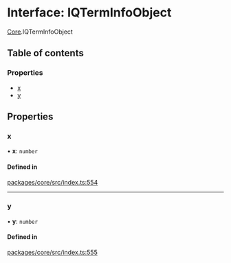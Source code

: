 # Interface: IQTermInfoObject

[Core](../modules/Core.md).IQTermInfoObject

## Table of contents

### Properties

- [x](Core.IQTermInfoObject.md#x)
- [y](Core.IQTermInfoObject.md#y)

## Properties

### x

• **x**: `number`

#### Defined in

[packages/core/src/index.ts:554](https://github.com/iniquitybbs/iniquity/blob/55edf2a/packages/core/src/index.ts#L554)

___

### y

• **y**: `number`

#### Defined in

[packages/core/src/index.ts:555](https://github.com/iniquitybbs/iniquity/blob/55edf2a/packages/core/src/index.ts#L555)
